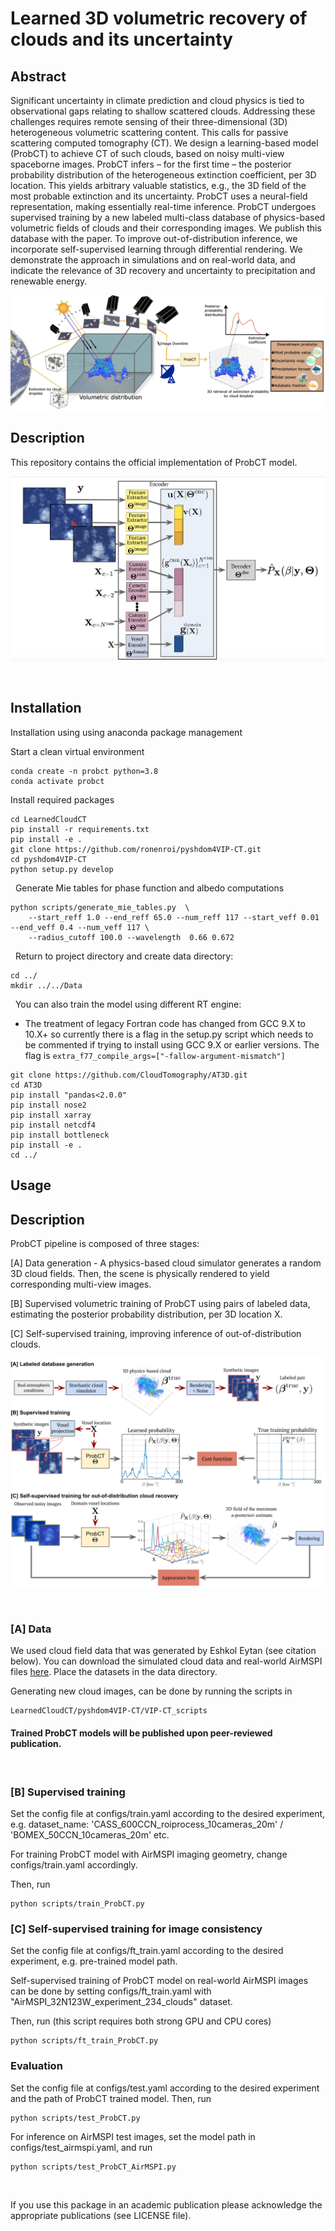 # Learned 3D volumetric recovery of clouds and its uncertainty


## Abstract
Significant uncertainty in climate prediction and cloud physics is tied to observational gaps relating to shallow scattered clouds. 
Addressing these challenges requires remote sensing of their three-dimensional (3D) heterogeneous volumetric scattering content.
This calls for passive scattering computed tomography (CT).
We design a learning-based model (ProbCT) to achieve CT of such clouds, based on noisy multi-view spaceborne images.
ProbCT infers  – for the first time – the posterior probability distribution of the heterogeneous extinction coefficient, per 3D location.
This yields arbitrary valuable statistics, e.g., the 3D field of the most probable extinction and its uncertainty. 
ProbCT uses a neural-field representation, making essentially real-time inference. 
ProbCT undergoes supervised training by a new labeled multi-class database of physics-based volumetric fields of clouds and their corresponding images. We publish this database with the paper. To improve out-of-distribution inference, we incorporate self-supervised learning through differential rendering.
We demonstrate the approach in simulations and on real-world data, and indicate the relevance of 3D recovery and uncertainty to precipitation and renewable energy. 


![Probabalistic_Cloud_tomography](readme_files/tomography.png)

## Description
This repository contains the official implementation of ProbCT model.

![ProbCT](readme_files/framework.png)




&nbsp;


## Installation 
Installation using using anaconda package management

Start a clean virtual environment
```
conda create -n probct python=3.8
conda activate probct
```

Install required packages
```
cd LearnedCloudCT
pip install -r requirements.txt
pip install -e .
git clone https://github.com/ronenroi/pyshdom4VIP-CT.git
cd pyshdom4VIP-CT
python setup.py develop
```





&nbsp;
Generate Mie tables for phase function and albedo computations
```
python scripts/generate_mie_tables.py  \
    --start_reff 1.0 --end_reff 65.0 --num_reff 117 --start_veff 0.01 --end_veff 0.4 --num_veff 117 \
    --radius_cutoff 100.0 --wavelength  0.66 0.672
```

&nbsp;
Return to project directory and create data directory:
```
cd ../
mkdir ../../Data
```
&nbsp;
You can also train the model using different RT engine:
* The treatment of legacy Fortran code has changed from GCC 9.X to 10.X+ so currently there is a flag in the setup.py script which needs to be commented if trying to install using GCC 9.X or earlier versions.
The flag is `extra_f77_compile_args=["-fallow-argument-mismatch"]`
```
git clone https://github.com/CloudTomography/AT3D.git
cd AT3D
pip install "pandas<2.0.0"
pip install nose2
pip install xarray
pip install netcdf4
pip install bottleneck
pip install -e .
cd ../
```

## Usage

## Description
ProbCT pipeline is composed of three stages:

[A] Data generation - A physics-based cloud simulator generates a random 3D cloud fields. Then, the scene is physically
rendered to yield corresponding multi-view images.

[B] Supervised volumetric training of ProbCT using pairs of labeled data, estimating the posterior probability
distribution, per 3D location X. 

[C] Self-supervised training, improving inference of out-of-distribution clouds. 

![ProbCT](readme_files/probct_pipeline.png)




&nbsp;
### [A] Data

We used cloud field data that was generated by Eshkol Eytan (see citation below).
You can download the simulated cloud data and real-world AirMSPI files [here](https://technionmail-my.sharepoint.com/:f:/g/personal/roironen_campus_technion_ac_il/EqKyFij1vp9AktzBZ_9gHpgBzdLVnAUDPJz9Df_4X7UAXQ?e=KnkmtR).
Place the datasets in the data directory.

Generating new cloud images, can be done by running the scripts in 
```
LearnedCloudCT/pyshdom4VIP-CT/VIP-CT_scripts
```
#### Trained ProbCT models will be published upon peer-reviewed publication.

&nbsp;
### [B] Supervised training 
Set the config file at configs/train.yaml according to the desired experiment, e.g. dataset_name: 'CASS_600CCN_roiprocess_10cameras_20m' / 'BOMEX_50CCN_10cameras_20m' etc.

For training ProbCT model with AirMSPI imaging geometry, change configs/train.yaml accordingly.

Then, run

```
python scripts/train_ProbCT.py
```
### [C] Self-supervised training for image consistency
Set the config file at configs/ft_train.yaml according to the desired experiment, e.g. pre-trained model path.

Self-supervised training of ProbCT model on real-world AirMSPI images can be done by setting configs/ft_train.yaml with "AirMSPI_32N123W_experiment_234_clouds" dataset.

Then, run (this script requires both strong GPU and CPU cores)

```
python scripts/ft_train_ProbCT.py
```

### Evaluation 
Set the config file at configs/test.yaml according to the desired experiment and the path of ProbCT trained model.
Then, run

```
python scripts/test_ProbCT.py
```

For inference on AirMSPI test images, set the model path in configs/test_airmspi.yaml, and run

```
python scripts/test_ProbCT_AirMSPI.py
```
&nbsp;

If you use this package in an academic publication please acknowledge the appropriate publications (see LICENSE file). 

